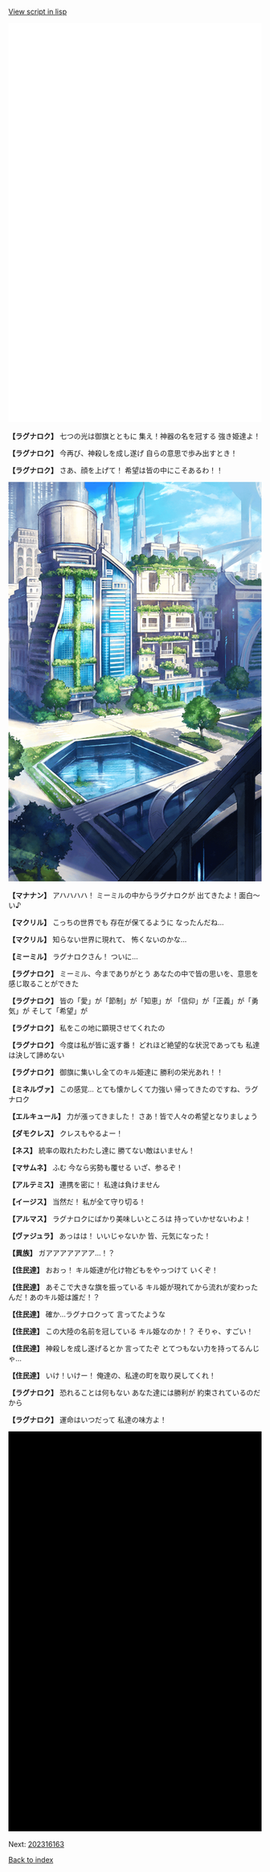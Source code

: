 [View script in lisp](../scripts/202316161.txt)

![bg_white.png](../images/backgrounds/bg_white.png)

**【ラグナロク】**
七つの光は御旗とともに
集え！神器の名を冠する
強き姫達よ！

**【ラグナロク】**
今再び、神殺しを成し遂げ
自らの意思で歩み出すとき！

**【ラグナロク】**
さあ、顔を上げて！
希望は皆の中にこそあるわ！！

![in_city.png](../images/backgrounds/in_city.png)

**【マナナン】**
アハハハハ！
ミーミルの中からラグナロクが
出てきたよ！面白～い♪

**【マクリル】**
こっちの世界でも
存在が保てるように
なったんだね…

**【マクリル】**
知らない世界に現れて、
怖くないのかな…

**【ミーミル】**
ラグナロクさん！
ついに…

**【ラグナロク】**
ミーミル、今までありがとう
あなたの中で皆の思いを、意思を
感じ取ることができた

**【ラグナロク】**
皆の「愛」が「節制」が「知恵」が
「信仰」が「正義」が「勇気」が
そして「希望」が

**【ラグナロク】**
私をこの地に顕現させてくれたの

**【ラグナロク】**
今度は私が皆に返す番！
どれほど絶望的な状況であっても
私達は決して諦めない

**【ラグナロク】**
御旗に集いし全てのキル姫達に
勝利の栄光あれ！！

**【ミネルヴァ】**
この感覚…
とても懐かしくて力強い
帰ってきたのですね、ラグナロク

**【エルキュール】**
力が漲ってきました！
さあ！皆で人々の希望となりましょう

**【ダモクレス】**
クレスもやるよー！

**【ネス】**
統率の取れたわたし達に
勝てない敵はいません！

**【マサムネ】**
ふむ
今なら劣勢も覆せる
いざ、参るぞ！

**【アルテミス】**
連携を密に！
私達は負けません

**【イージス】**
当然だ！
私が全て守り切る！

**【アルマス】**
ラグナロクにばかり美味しいところは
持っていかせないわよ！

**【ヴァジュラ】**
あっはは！
いいじゃないか
皆、元気になった！

**【異族】**
ガアアアアアアア…！？

**【住民達】**
おおっ！
キル姫達が化け物どもをやっつけて
いくぞ！

**【住民達】**
あそこで大きな旗を振っている
キル姫が現れてから流れが変わった
んだ！あのキル姫は誰だ！？

**【住民達】**
確か…ラグナロクって
言ってたような

**【住民達】**
この大陸の名前を冠している
キル姫なのか！？
そりゃ、すごい！

**【住民達】**
神殺しを成し遂げるとか
言ってたぞ
とてつもない力を持ってるんじゃ…

**【住民達】**
いけ！いけー！
俺達の、私達の町を取り戻してくれ！

**【ラグナロク】**
恐れることは何もない
あなた達には勝利が
約束されているのだから

**【ラグナロク】**
運命はいつだって
私達の味方よ！

![bg_black.png](../images/backgrounds/bg_black.png)


Next: [202316163](202316163.md)

[Back to index](index.md)
